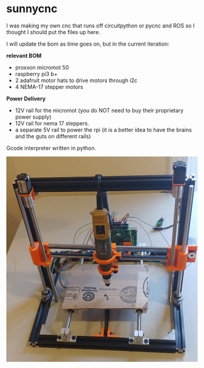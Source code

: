 # sunnycnc
I was making my own cnc that runs off circuitpython or pycnc and ROS so I thought I should put the files up here. 

I will update the bom as time goes on, but in the current iteration:

**relevant BOM**
* proxxon micromot 50
* raspberry pi3 b+
* 2 adafruit motor hats to drive motors through i2c
* 4 NEMA-17 stepper motors

**Power Delivery**
* 12V rail for the micromot (you do NOT need to buy their proprietary power supply) 
* 12V rail for nema 17 steppers.
* a separate 5V rail to power the rpi (it is a better idea to have the brains and the guts on different rails)

Gcode interpreter written in python.


![simple](https://github.com/Aravind-Sundararajan/sunnycnc/blob/master/pycnc.jpg)
